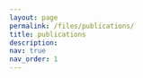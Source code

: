 ```yaml
---
layout: page
permalink: /files/publications/
title: publications
description: 
nav: true
nav_order: 1
---
```

<!-- _pages/publications.md -->

